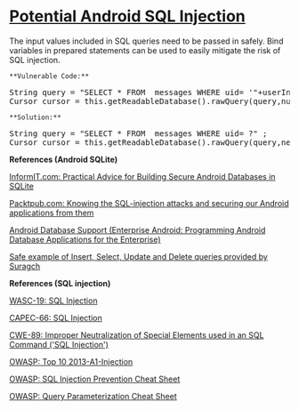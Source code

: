 # [Potential Android SQL Injection](http://find-sec-bugs.github.io/bugs.htm#SQL_INJECTION_ANDROID)

The input values included in SQL queries need to be passed in safely.
Bind variables in prepared statements can be used to easily mitigate the risk of SQL injection.

    **Vulnerable Code:**  

<pre>String query = "SELECT * FROM  messages WHERE uid= '"+userInput+"'" ;
Cursor cursor = this.getReadableDatabase().rawQuery(query,null);</pre>

    **Solution:**  

<pre>String query = "SELECT * FROM  messages WHERE uid= ?" ;
Cursor cursor = this.getReadableDatabase().rawQuery(query,new String[] {userInput});</pre>

**References (Android SQLite)**  

[InformIT.com: Practical Advice for Building Secure Android Databases in SQLite](http://www.informit.com/articles/article.aspx?p=2268753&seqNum=5)  

[Packtpub.com: Knowing the SQL-injection attacks and securing our Android applications from them](https://www.packtpub.com/books/content/knowing-sql-injection-attacks-and-securing-our-android-applications-them)  

[Android Database Support (Enterprise Android: Programming Android Database Applications for the Enterprise)](https://books.google.ca/books?id=SXlMAQAAQBAJ&lpg=PR1&pg=PA64#v=onepage&q&f=false)  

[Safe example of Insert, Select, Update and Delete queries provided by Suragch](https://stackoverflow.com/a/29797229/89769)  

**References (SQL injection)**  

[WASC-19: SQL Injection](http://projects.webappsec.org/w/page/13246963/SQL%20Injection)  

[CAPEC-66: SQL Injection](http://capec.mitre.org/data/definitions/66.html)  

[CWE-89: Improper Neutralization of Special Elements used in an SQL Command ('SQL Injection')](http://cwe.mitre.org/data/definitions/89.html)  

[OWASP: Top 10 2013-A1-Injection](https://www.owasp.org/index.php/Top_10_2013-A1-Injection)  

[OWASP: SQL Injection Prevention Cheat Sheet](https://www.owasp.org/index.php/SQL_Injection_Prevention_Cheat_Sheet)  

[OWASP: Query Parameterization Cheat Sheet](https://www.owasp.org/index.php/Query_Parameterization_Cheat_Sheet)